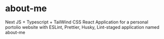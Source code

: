 # about-me
Next JS + Typescript + TailWind CSS React Application for a personal portolio website with ESLint, Prettier, Husky, Lint-staged application named about-me
